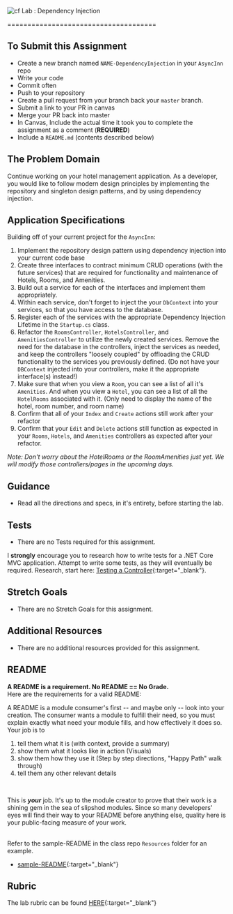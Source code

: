 ![cf](http://i.imgur.com/7v5ASc8.png) Lab : Dependency Injection

=====================================

## To Submit this Assignment

- Create a new branch named `NAME-DependencyInjection` in your `AsyncInn` repo
- Write your code
- Commit often
- Push to your repository
- Create a pull request from your branch back your `master` branch.
- Submit a link to your PR in canvas
- Merge your PR back into master
- In Canvas, Include the actual time it took you to complete the assignment as a comment (**REQUIRED**)
- Include a `README.md` (contents described below)


## The Problem Domain
Continue working on your hotel management application.  As a developer, you would like to follow modern design principles by implementing the repository and singleton design patterns, and by using dependency injection.


## Application Specifications
Building off of your current project for the `AsyncInn`:
1. Implement the repository design pattern using dependency injection into your current code base
2. Create three interfaces to contract minimum CRUD operations (with the future services) that are required for functionality and maintenance of Hotels, Rooms, and Amenities. 
3. Build out a service for each of the interfaces and implement them appropriately.
4. Within each service, don't forget to inject the your `DbContext` into your services, so that you have access to the database.
5. Register each of the services with the appropriate Dependency Injection Lifetime in the `Startup.cs` class.
6. Refactor the `RoomsController`, `HotelsController`, and `AmenitiesController` to utilize the newly created services. Remove the need for the database in the controllers, inject the services as needed, and keep the controllers "loosely coupled" by offloading the CRUD functionality to the services you previously defined. (Do not have your `DBContext` injected into your controllers, make it the appropriate interface(s) instead!)
7. Make sure that when you view a `Room`, you can see a list of all it's `Amenities`. And when you view a `Hotel`, you can see a list of all the `HotelRooms` associated with it. (Only need to display the name of the hotel, room number, and room name) 
7. Confirm that all of your `Index` and `Create` actions still work after your refactor
8. Confirm that your `Edit` and `Delete` actions still function as expected in your `Rooms`, `Hotels`, and `Amenities` controllers as expected after your refactor. 

_*Note: Don't worry about the HotelRooms or the RoomAmenities just yet. We will modify those controllers/pages in the upcoming days.*_

## Guidance
- Read all the directions and specs, in it's entirety, before starting the lab.


## Tests
- There are no Tests required for this assignment.

I **strongly** encourage you to research how to write tests for a .NET Core MVC application. Attempt to write some tests, as they will eventually be required.  Research, start here: [Testing a Controller](https://docs.microsoft.com/en-us/aspnet/core/mvc/controllers/testing){:target="_blank"}. 


## Stretch Goals
- There are no Stretch Goals for this assignment.


## Additional Resources
- There are no additional resources provided for this assignment.


## README

**A README is a requirement. No README == No Grade.** <br /> 
Here are the requirements for a valid README: <br />


A README is a module consumer's first -- and maybe only -- look into your creation. The consumer wants a module to fulfill their need, so you must explain exactly what need your module fills, and how effectively it does so.
<br />
Your job is to

1. tell them what it is (with context, provide a summary)
2. show them what it looks like in action (Visuals)
3. show them how they use it (Step by step directions, "Happy Path" walk through)
4. tell them any other relevant details
<br />

This is ***your*** job. It's up to the module creator to prove that their work is a shining gem in the sea of slipshod modules. Since so many developers' eyes will find their way to your README before anything else, quality here is your public-facing measure of your work.

<br /> Refer to the sample-README in the class repo `Resources` folder for an example. 
- [sample-README](https://github.com/noffle/art-of-readme){:target="_blank"}

## Rubric

The lab rubric can be found [HERE](../Resources/rubric){:target="_blank"} 



